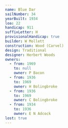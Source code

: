 ```yaml
---
name: Blue Dar
sailNumber: 34
yearBuilt: 1934
loa: 22
handicap: 911
suffixLetter: H
provisionalHandicap: true
builder: W Mollett
construction: Wood (Carvel)
design: Traditional
designer: Herbert Woods
owners:
  - from: 1969
    to: null
    owner: P Bacon
  - from: 1936
    to: 1969
    owner: H Bolingbroke
  - from: 1936
    to: 1969
    owner: C Bolingbroke
  - from: 1934
    to: 1936
    owner: E N Adcock
lost: true
---
```

